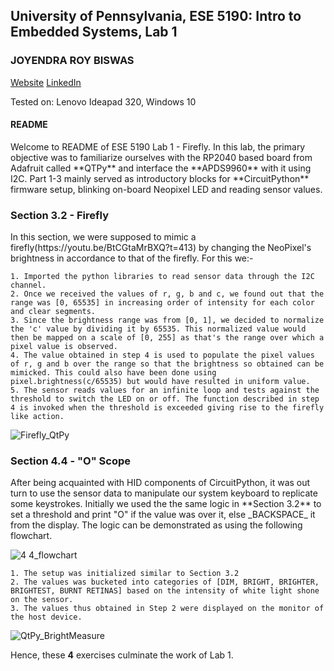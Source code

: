 <h2>University of Pennsylvania, ESE 5190: Intro to Embedded Systems, Lab 1</h1>

<h3>JOYENDRA ROY BISWAS</h4>

[Website](https://joyendra.github.io)
[LinkedIn](https://www.linkedin.com/in/joyendra-roy-biswas)

Tested on: Lenovo Ideapad 320, Windows 10

<h4> README </h4>
Welcome to README of ESE 5190 Lab 1 - Firefly. In this lab, the primary objective was to familiarize ourselves with the RP2040 based board from Adafruit called 
**QTPy** and interface the **APDS9960** with it using I2C.
Part 1-3 mainly served as introductory blocks for **CircuitPython** firmware setup, blinking on-board Neopixel LED and reading sensor values.
<h3>Section 3.2 - Firefly</h3>
In this section, we were supposed to mimic a firefly(https://youtu.be/BtCGtaMrBXQ?t=413) by changing the NeoPixel's brightness in accordance to that of the firefly. For this we:-

    1. Imported the python libraries to read sensor data through the I2C channel.
    2. Once we received the values of r, g, b and c, we found out that the range was [0, 65535] in increasing order of intensity for each color and clear segments.
    3. Since the brightness range was from [0, 1], we decided to normalize the 'c' value by dividing it by 65535. This normalized value would then be mapped on a scale of [0, 255] as that's the range over which a pixel value is observed.
    4. The value obtained in step 4 is used to populate the pixel values of r, g and b over the range so that the brightness so obtained can be mimicked. This could also have been done using pixel.brightness(c/65535) but would have resulted in uniform value.
    5. The sensor reads values for an infinite loop and tests against the threshold to switch the LED on or off. The function described in step 4 is invoked when the threshold is exceeded giving rise to the firefly like action.

![Firefly_QtPy](https://user-images.githubusercontent.com/36339255/192074456-e15d11e9-b482-4840-95f1-5878095fd79b.gif)

<h3>Section 4.4 - "O" Scope</h3>
After being acquainted with HID components of CircuitPython, it was out turn to use the sensor data to manipulate our system keyboard to replicate some keystrokes. Initially we used the the same logic in **Section 3.2** to set a threshold and print "O" if the value was over it, else _BACKSPACE_ it from the display. The logic can be demonstrated as using the following flowchart. 

![4 4_flowchart](https://user-images.githubusercontent.com/36339255/192074641-af4bc994-208d-4d38-96e9-0c2181080d9a.jpg)

    1. The setup was initialized similar to Section 3.2
    2. The values was bucketed into categories of [DIM, BRIGHT, BRIGHTER, BRIGHTEST, BURNT RETINAS] based on the intensity of white light shone on the sensor.
    3. The values thus obtained in Step 2 were displayed on the monitor of the host device.
    
![QtPy_BrightMeasure](https://user-images.githubusercontent.com/36339255/192075004-ae4fdb8e-6236-4700-a00b-5337754b7433.gif)

Hence, these **4** exercises culminate the work of Lab 1.
